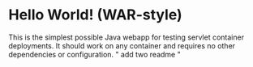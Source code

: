 Hello World! (WAR-style)
===============

This is the simplest possible Java webapp for testing servlet container deployments.  It should work on any container and requires no other dependencies or configuration.
" add two readme " 
